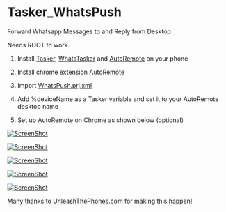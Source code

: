 Tasker_WhatsPush
================

Forward Whatsapp Messages to and Reply from Desktop

Needs ROOT to work. 

1) Install [Tasker](https://play.google.com/store/apps/details?id=net.dinglisch.android.taskerm), [WhatsTasker](https://play.google.com/store/apps/details?id=net.zhdev.whatstasker) and [AutoRemote](https://play.google.com/store/apps/details?id=com.joaomgcd.autoremote&hl=en) on your phone

2) Install chrome extension [AutoRemote](https://chrome.google.com/webstore/detail/autoremote/hglmpnnkhfjpnoheioijdpleijlmfcfb)

3) Import [WhatsPush.prj.xml](WhatsPush.prj.xml)

4) Add %deviceName as a Tasker variable and set it to your AutoRemote desktop name

5) Set up AutoRemote on Chrome as shown below (optional)

[![ScreenShot](https://raw.githubusercontent.com/kdheepak89/Tasker_WhatsPush/master/img/AutoRemote%20Profiles.png)](https://www.youtube.com/watch?v=plTJ5NGCchM)

[![ScreenShot](https://raw.githubusercontent.com/kdheepak89/Tasker_WhatsPush/master/img/Start%20conversation.png)](https://www.youtube.com/watch?v=plTJ5NGCchM)

[![ScreenShot](https://raw.githubusercontent.com/kdheepak89/Tasker_WhatsPush/master/img/Notifications.png)](https://www.youtube.com/watch?v=plTJ5NGCchM)

[![ScreenShot](https://raw.githubusercontent.com/kdheepak89/Tasker_WhatsPush/master/img/Screenshot1.jpg)](https://www.youtube.com/watch?v=plTJ5NGCchM)

[![ScreenShot](https://raw.githubusercontent.com/kdheepak89/Tasker_WhatsPush/master/img/Screenshot2.png)](https://www.youtube.com/watch?v=plTJ5NGCchM)

Many thanks to [UnleashThePhones.com](www.unleashthephones.com) for making this happen!
